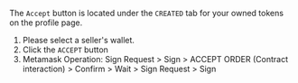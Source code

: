 The `Accept` button is located under the `CREATED` tab for your owned tokens on the profile page.

1. Please select a seller's wallet.
2. Click the `ACCEPT` button
3. Metamask Operation: Sign Request > Sign > ACCEPT ORDER (Contract interaction) > Confirm > Wait > Sign Request > Sign
